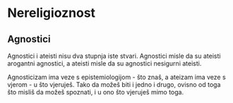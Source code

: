 # Nereligioznost

## Agnostici

Agnostici i ateisti nisu dva stupnja iste stvari. Agnostici misle da su ateisti arogantni agnostici, a ateisti misle da su agnostici nesigurni ateisti.

Agnosticizam ima veze s epistemiologijom - što znaš, a ateizam ima veze s vjerom - u što vjeruješ. Tako da možeš biti i jedno i drugo, ovisno od toga što misliš da možeš spoznati, i u ono što vjeruješ mimo toga.
